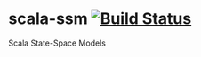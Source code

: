 # scala-ssm [![Build Status](https://travis-ci.org/ruivieira/scala-ssm.svg?branch=master)](https://travis-ci.org/ruivieira/scala-ssm)
Scala State-Space Models
